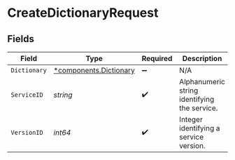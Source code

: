 # CreateDictionaryRequest


## Fields

| Field                                                           | Type                                                            | Required                                                        | Description                                                     | Example                                                         |
| --------------------------------------------------------------- | --------------------------------------------------------------- | --------------------------------------------------------------- | --------------------------------------------------------------- | --------------------------------------------------------------- |
| `Dictionary`                                                    | [*components.Dictionary](../../models/components/dictionary.md) | :heavy_minus_sign:                                              | N/A                                                             |                                                                 |
| `ServiceID`                                                     | *string*                                                        | :heavy_check_mark:                                              | Alphanumeric string identifying the service.                    | SU1Z0isxPaozGVKXdv0eY                                           |
| `VersionID`                                                     | *int64*                                                         | :heavy_check_mark:                                              | Integer identifying a service version.                          | 1                                                               |